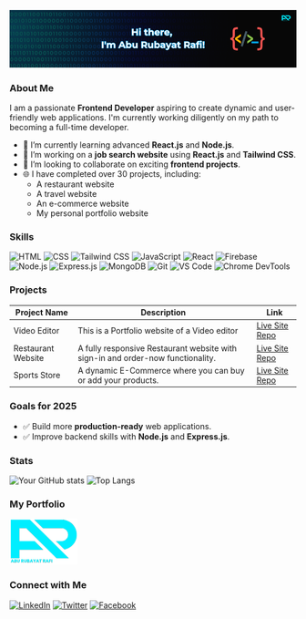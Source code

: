 ![Profile Banner](https://raw.githubusercontent.com/Rubayat-Rafi/Rubayat-Rafi/refs/heads/main/github%20banner.png) 

### About Me

I am a passionate **Frontend Developer** aspiring to create dynamic and user-friendly web applications. I'm currently working diligently on my path to becoming a full-time developer.

- 🌱 I’m currently learning advanced **React.js** and **Node.js**.
- 🔭 I’m working on a **job search website** using **React.js** and **Tailwind CSS**.
- 👯 I’m looking to collaborate on exciting **frontend projects**.
- 🌐 I have completed over 30 projects, including:
  - A restaurant website
  - A travel website
  - An e-commerce website
  - My personal portfolio website

### Skills

 ![HTML](https://img.icons8.com/color/20/000000/html-5.png) ![CSS](https://img.icons8.com/color/20/000000/css3.png) ![Tailwind CSS](https://img.icons8.com/color/20/000000/tailwindcss.png) ![JavaScript](https://img.icons8.com/color/20/000000/javascript.png) ![React](https://img.icons8.com/color/20/000000/react-native.png) ![Firebase](https://img.icons8.com/color/20/000000/firebase.png) ![Node.js](https://img.icons8.com/color/20/000000/nodejs.png) ![Express.js](https://img.icons8.com/color/20/000000/express-js.png) ![MongoDB](https://img.icons8.com/color/20/000000/mongodb.png) ![Git](https://img.icons8.com/color/20/000000/git.png) ![VS Code](https://img.icons8.com/color/20/000000/visual-studio-code-2019.png) ![Chrome DevTools](https://img.icons8.com/color/20/000000/chrome.png)

### Projects

| Project Name      | Description                                     | Link                                     |
|-------------------|-------------------------------------------------|------------------------------------------|
| Video Editor      | This is a Portfolio website of a Video editor    | [Live Site](https://alphavideoedit.com/) [Repo](https://github.com/Rubayat-Rafi/Alpha_Video_Editing)|
| Restaurant Website | A fully responsive Restaurant website with sign-in and order-now functionality.              | [Live Site](https://taste-odyssey.web.app/) [Repo](#)                 |
| Sports Store   | A dynamic E-Commerce where you can buy or add your products.      | [Live Site](https://equisports.surge.sh/) [Repo](#)                 |

### Goals for 2025

- ✅ Build more **production-ready** web applications.
- ✅ Improve backend skills with **Node.js** and **Express.js**.

### Stats
![Your GitHub stats](https://github-readme-stats.vercel.app/api?username=Rubayat-Rafi&show_icons=true&theme=radical)
![Top Langs](https://github-readme-stats.vercel.app/api/top-langs/?username=Rubayat-Rafi&layout=compact&theme=radical)


### My Portfolio

[![Portfolio](https://github.com/Rubayat-Rafi/Rubayat-Rafi/blob/main/ar-logo-png.png)](https://arr-portfolio.surge.sh/)


### Connect with Me

[![LinkedIn](https://img.icons8.com/color/20/000000/linkedin.png)](https://www.linkedin.com/in/aburubayatrafi/)
[![Twitter](https://img.icons8.com/color/20/000000/twitter.png)](https://x.com/abu_rubayat)
[![Facebook](https://img.icons8.com/color/20/000000/facebook.png)](https://www.facebook.com/aburubayatrafi)
